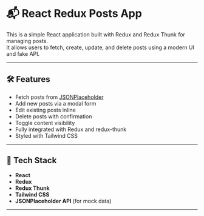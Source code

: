 # 📬 React Redux Posts App

This is a simple React application built with Redux and Redux Thunk for managing posts.  
It allows users to fetch, create, update, and delete posts using a modern UI and fake API.

---

## 🛠 Features

-  Fetch posts from [JSONPlaceholder](https://jsonplaceholder.typicode.com/posts)
-  Add new posts via a modal form
-  Edit existing posts inline
-  Delete posts with confirmation
-  Toggle content visibility
-  Fully integrated with Redux and redux-thunk
-  Styled with Tailwind CSS

---

## 🔧 Tech Stack

- **React**
- **Redux**
- **Redux Thunk**
- **Tailwind CSS**
- **JSONPlaceholder API** (for mock data)

---


